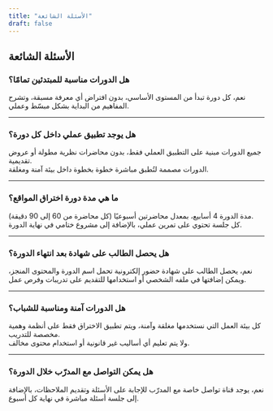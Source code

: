 ```yaml
---
title: "الأسئلة الشائعة"
draft: false
---
```


## الأسئلة الشائعة

### هل الدورات مناسبة للمبتدئين تمامًا؟

نعم، كل دورة تبدأ من المستوى الأساسي، بدون افتراض أي معرفة مسبقة، وتشرح المفاهيم من البداية بشكل مبسّط وعملي.

---

### هل يوجد تطبيق عملي داخل كل دورة؟

جميع الدورات مبنية على التطبيق العملي فقط، بدون محاضرات نظرية مطولة أو عروض تقديمية.  
الدورات مصممة لتُطبق مباشرة خطوة بخطوة داخل بيئة آمنة ومغلقة.

---

### ما هي مدة دورة اختراق المواقع؟

مدة الدورة 4 أسابيع، بمعدل محاضرتين أسبوعيًا (كل محاضرة من 60 إلى 90 دقيقة).  
كل جلسة تحتوي على تمرين عملي، بالإضافة إلى مشروع ختامي في نهاية الدورة.

---

### هل يحصل الطالب على شهادة بعد انتهاء الدورة؟

نعم، يحصل الطالب على شهادة حضور إلكترونية تحمل اسم الدورة والمحتوى المنجز، ويمكن إضافتها في ملفه الشخصي أو استخدامها للتقديم على تدريبات وفرص عمل.

---

### هل الدورات آمنة ومناسبة للشباب؟

كل بيئة العمل التي نستخدمها مغلقة وآمنة، ويتم تطبيق الاختراق فقط على أنظمة وهمية مخصصة للتدريب.  
ولا يتم تعليم أي أساليب غير قانونية أو استخدام محتوى مخالف.

---

### هل يمكن التواصل مع المدرّب خلال الدورة؟

نعم، يوجد قناة تواصل خاصة مع المدرّب للإجابة على الأسئلة وتقديم الملاحظات، بالإضافة إلى جلسة أسئلة مباشرة في نهاية كل أسبوع.

